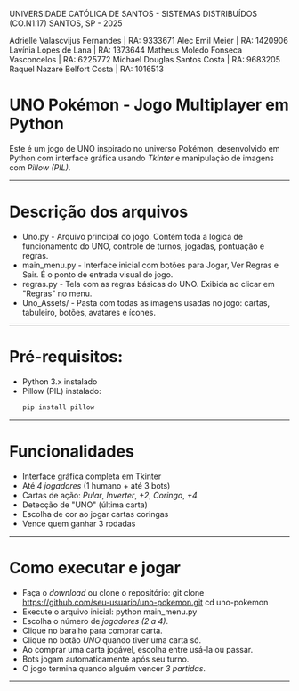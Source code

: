 UNIVERSIDADE CATÓLICA DE SANTOS - SISTEMAS DISTRIBUÍDOS (CO.N1.17)
SANTOS, SP - 2025

Adrielle Valascvijus Fernandes | RA: 9333671
Alec Emil Meier | RA: 1420906
Lavínia Lopes de Lana | RA: 1373644
Matheus Moledo Fonseca Vasconcelos | RA: 6225772
Michael Douglas Santos Costa | RA: 9683205
Raquel Nazaré Belfort Costa | RA: 1016513


# UNO Pokémon - Jogo Multiplayer em Python

Este é um jogo de UNO inspirado no universo Pokémon, desenvolvido em Python com interface gráfica usando *Tkinter* e manipulação de imagens com *Pillow (PIL)*.

---

# Descrição dos arquivos

- Uno.py - Arquivo principal do jogo. Contém toda a lógica de funcionamento do UNO, controle de turnos, jogadas, pontuação e regras.
- main_menu.py - Interface inicial com botões para Jogar, Ver Regras e Sair. É o ponto de entrada visual do jogo.
- regras.py - Tela com as regras básicas do UNO. Exibida ao clicar em "Regras" no menu.
- Uno_Assets/ - Pasta com todas as imagens usadas no jogo: cartas, tabuleiro, botões, avatares e ícones.

---

# Pré-requisitos:

- Python 3.x instalado  
- Pillow (PIL) instalado:  
  ```bash
  pip install pillow

---

# Funcionalidades

- Interface gráfica completa em Tkinter
- Até *4 jogadores* (1 humano + até 3 bots)
- Cartas de ação: *Pular*, *Inverter*, *+2*, *Coringa*, *+4*
- Detecção de "UNO" (última carta)
- Escolha de cor ao jogar cartas coringas
- Vence quem ganhar 3 rodadas

---

# Como executar e jogar

- Faça o *download* ou clone o repositório: 
   git clone https://github.com/seu-usuario/uno-pokemon.git
   cd uno-pokemon
- Execute o arquivo inicial: 
   python main_menu.py
- Escolha o número de *jogadores (2 a 4)*.
- Clique no baralho para comprar carta.
- Clique no botão *UNO* quando tiver uma carta só.
- Ao comprar uma carta jogável, escolha entre usá-la ou passar.
- Bots jogam automaticamente após seu turno.
- O jogo termina quando alguém vencer *3 partidas*.

---
